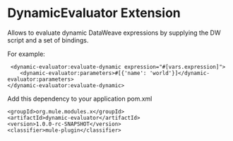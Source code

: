 # DynamicEvaluator Extension

Allows to evaluate dynamic DataWeave expressions by supplying the DW script and a set of bindings.

For example:

```
 <dynamic-evaluator:evaluate-dynamic expression="#[vars.expression]">
    <dynamic-evaluator:parameters>#[{'name': 'world'}]</dynamic-evaluator:parameters>
</dynamic-evaluator:evaluate-dynamic>
```

Add this dependency to your application pom.xml

```
<groupId>org.mule.modules.x</groupId>
<artifactId>dynamic-evaluator</artifactId>
<version>1.0.0-rc-SNAPSHOT</version>
<classifier>mule-plugin</classifier>
```
